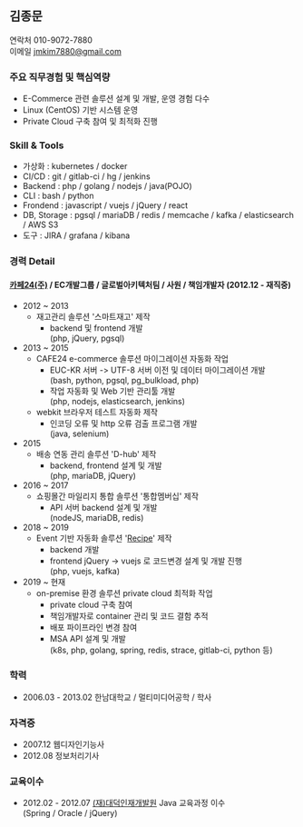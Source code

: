 ## 김종문

연락처 010-9072-7880  
이메일 jmkim7880@gmail.com

### 주요 직무경험 및 핵심역량

  - E-Commerce 관련 솔루션 설계 및 개발, 운영 경험 다수
  - Linux (CentOS) 기반 시스템 운영 
  - Private Cloud 구축 참여 및 최적화 진행

### Skill & Tools

  - 가상화 : kubernetes / docker
  - CI/CD : git / gitlab-ci / hg / jenkins
  - Backend : php / golang / nodejs / java(POJO)
  - CLI : bash / python
  - Frondend : javascript / vuejs / jQuery / react
  - DB, Storage : pgsql / mariaDB / redis / memcache / kafka / elasticsearch / AWS S3
  - 도구 : JIRA / grafana / kibana

### 경력 Detail
#### [카페24(주)](https://cafe24corp.com) / EC개발그룹 / 글로벌아키텍처팀 / 사원 / 책임개발자 (2012.12 - 재직중)
  - 2012 ~ 2013
    * 재고관리 솔루션 '스마트재고' 제작
      - backend 및 frontend 개발  
        (php, jQuery, pgsql)
  - 2013 ~ 2015
    * CAFE24 e-commerce 솔루션 마이그레이션 자동화 작업
      - EUC-KR 서버 -> UTF-8 서버 이전 및 데이터 마이그레이션 개발  
        (bash, python, pgsql, pg_bulkload, php)
      - 작업 자동화 및 Web 기반 관리툴 개발  
        (php, nodejs, elasticsearch, jenkins)
    * webkit 브라우저 테스트 자동화 제작
      - 인코딩 오류 및 http 오류 검출 프로그램 개발  
        (java, selenium)
  - 2015
    * 배송 연동 관리 솔루션 'D-hub' 제작
      - backend, frontend 설계 및 개발  
        (php, mariaDB, jQuery)
  - 2016 ~ 2017
    * 쇼핑몰간 마일리지 통합 솔루션 '통합멤버십' 제작 
      - API 서버 backend 설계 및 개발  
        (nodeJS, mariaDB, redis)
  - 2018 ~ 2019
    * Event 기반 자동화 솔루션 '[Recipe](https://recipe.cafe24.com)' 제작
      - backend 개발 
      - frontend jQuery -> vuejs 로 코드변경 설계 및 개발 진행  
        (php, vuejs, kafka)
  - 2019 ~ 현재
    * on-premise 환경 솔루션 private cloud 최적화 작업
      - private cloud 구축 참여
      - 책임개발자로 container 관리 및 코드 결함 추적
      - 배포 파이프라인 변경 참여
      - MSA API 설계 및 개발  
        (k8s, php, golang, spring, redis, strace, gitlab-ci, python 등)

### 학력
  - 2006.03 - 2013.02 한남대학교 / 멀티미디어공학 / 학사

### 자격증
  - 2007.12 웹디자인기능사
  - 2012.08 정보처리기사
 
### 교육이수
  - 2012.02 - 2012.07 [(재)대덕인재개발원](https://www.ddit.or.kr) Java 교육과정 이수  
    (Spring / Oracle / jQuery)
